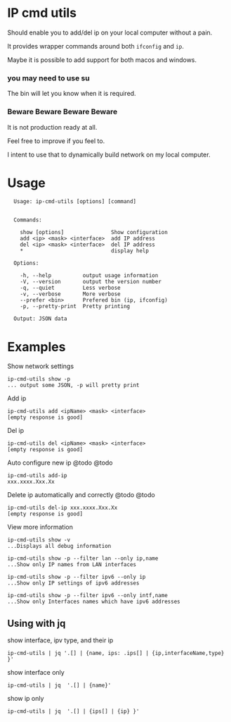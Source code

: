 # IP cmd utils

Should enable you to add/del ip on your local computer without a pain.

It provides wrapper commands around both ```ifconfig``` and ```ip```.

Maybe it is possible to add support for both macos and windows. 

### you may need to use su

The bin will let you know when it is required.


### Beware Beware Beware Beware

It is not production ready at all. 

Feel free to improve if you feel to. 

I intent to use that to dynamically build network on my local computer.


# Usage

```
  Usage: ip-cmd-utils [options] [command]


  Commands:

    show [options]               Show configuration
    add <ip> <mask> <interface>  add IP address
    del <ip> <mask> <interface>  del IP address
    *                            display help

  Options:

    -h, --help          output usage information
    -V, --version       output the version number
    -q, --quiet         Less verbose
    -v, --verbose       More verbose
    --prefer <bin>      Prefered bin (ip, ifconfig)
    -p, --pretty-print  Pretty printing

  Output: JSON data

```

# Examples

Show network settings
```
ip-cmd-utils show -p
... output some JSON, -p will pretty print
```

Add ip
```
ip-cmd-utils add <ipName> <mask> <interface>
[empty response is good]
```

Del ip
```
ip-cmd-utils del <ipName> <mask> <interface>
[empty response is good]
```

Auto configure new ip @todo @todo
```
ip-cmd-utils add-ip
xxx.xxxx.Xxx.Xx
```

Delete ip automatically and correctly @todo @todo
```
ip-cmd-utils del-ip xxx.xxxx.Xxx.Xx
[empty response is good]
```

View more information
```
ip-cmd-utils show -v
...Displays all debug information
```

```
ip-cmd-utils show -p --filter lan --only ip,name
...Show only IP names from LAN interfaces
```

```
ip-cmd-utils show -p --filter ipv6 --only ip
...Show only IP settings of ipv6 addresses
```

```
ip-cmd-utils show -p --filter ipv6 --only intf,name
...Show only Interfaces names which have ipv6 addresses
```



## Using with jq

show interface, ipv type, and their ip
```
ip-cmd-utils | jq '.[] | {name, ips: .ips[] | {ip,interfaceName,type} }'
```

show interface only
```
ip-cmd-utils | jq  '.[] | {name}'
```

show ip only
```
ip-cmd-utils | jq  '.[] | {ips[] | {ip} }'
```